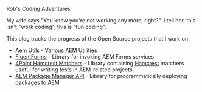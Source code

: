 Rob's Coding Adventures

My wife says "You know you're not working any more, right?".  I tell her, this isn't "work coding", this is "fun coding".

This blog tracks the progress of the Open Source projects that I work on:
* [Aem Utils](https://github.com/4PointSolutions/aem-utils) - Various AEM Utilities 
* [FluentForms](https://github.com/4PointSolutions/FluentFormsAPI) - Library for invoking AEM Forms services
* [4Point Hamcrest Matchers](https://github.com/4PointSolutions/4point-hamcrest-matchers) - Library containing [Hamcrest](https://hamcrest.org/JavaHamcrest/) matchers useful for writing tests in AEM-related projects.
* [AEM Package Manager API](https://github.com/4PointSolutions/aem-package-manager-api) - Library for programmatically deploying packages to AEM 
